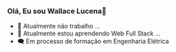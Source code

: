 ### Olá, Eu sou Wallace Lucena👋

- 🔭 Atualmente não trabalho ...
- 🌱 Atualmente estou aprendendo Web Full Stack ...
- 🗨  Em processo de formação em Engenharia Elétrica 

